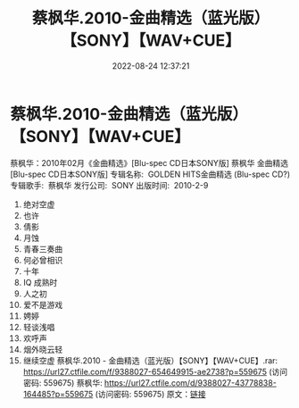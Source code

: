 ﻿---
title: 蔡枫华.2010-金曲精选（蓝光版）【SONY】【WAV+CUE】
date: 2022-08-24 12:37:21
categories: WAV车载音乐、镜像
tags: 华语中文
---
# 蔡枫华.2010-金曲精选（蓝光版）【SONY】【WAV+CUE】

蔡枫华：2010年02月《金曲精选》[Blu-spec CD日本SONY版]
蔡枫华 金曲精选[Blu-spec CD日本SONY版]
专辑名称:  GOLDEN HITS金曲精选 (Blu-spec
CD?)
专辑歌手:  蔡枫华
发行公司:  SONY
出版时间:  2010-2-9
01. 绝对空虚
02. 也许
03. 倩影
04. 月蚀
05. 青春三奏曲
06. 何必曾相识
07. 十年
08. IQ 成熟时
09. 人之初
10. 爱不是游戏
11. 娉婷
12. 轻谈浅唱
13. 欢呼声
14. 烟外晓云轻
15. 继续空虚
蔡枫华.2010 - 金曲精选（蓝光版）【SONY】【WAV+CUE】.rar: https://url27.ctfile.com/f/9388027-654649915-ae2738?p=559675
(访问密码: 559675)
蔡枫华: https://url27.ctfile.com/d/9388027-43778838-164485?p=559675
(访问密码: 559675)
原文：[链接](https://blog.sina.com.cn/s/blog_1647c7e7601030z1b.html)